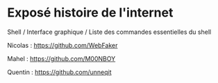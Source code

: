 # Exposé histoire de l'internet
Shell / Interface graphique / Liste des commandes essentielles du shell

Nicolas : https://github.com/WebFaker

Mahel : https://github.com/M00NBOY

Quentin : https://github.com/unneqit

